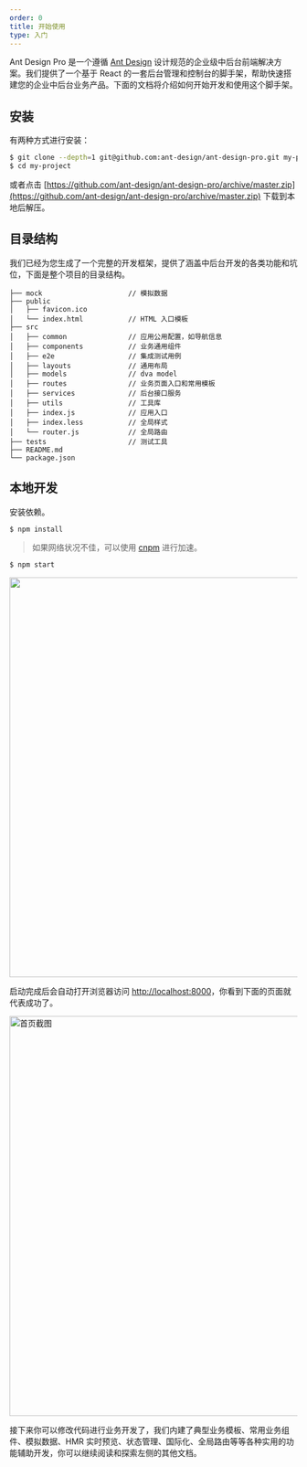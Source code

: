 ```yaml
---
order: 0
title: 开始使用
type: 入门
---
```


Ant Design Pro 是一个遵循 [Ant Design](http://ant.design) 设计规范的企业级中后台前端解决方案。我们提供了一个基于 React 的一套后台管理和控制台的脚手架，帮助快速搭建您的企业中后台业务产品。下面的文档将介绍如何开始开发和使用这个脚手架。

## 安装

有两种方式进行安装：

```bash
$ git clone --depth=1 git@github.com:ant-design/ant-design-pro.git my-project
$ cd my-project
```

或者点击 [https://github.com/ant-design/ant-design-pro/archive/master.zip](https://github.com/ant-design/ant-design-pro/archive/master.zip) 下载到本地后解压。

## 目录结构

我们已经为您生成了一个完整的开发框架，提供了涵盖中后台开发的各类功能和坑位，下面是整个项目的目录结构。

```
├── mock                     // 模拟数据
├── public
│   ├── favicon.ico
│   └── index.html           // HTML 入口模板
├── src
│   ├── common               // 应用公用配置，如导航信息
│   ├── components           // 业务通用组件
│   ├── e2e                  // 集成测试用例
│   ├── layouts              // 通用布局
│   ├── models               // dva model
│   ├── routes               // 业务页面入口和常用模板
│   ├── services             // 后台接口服务
│   ├── utils                // 工具库
│   ├── index.js             // 应用入口
│   ├── index.less           // 全局样式
│   └── router.js            // 全局路由
├── tests                    // 测试工具
├── README.md
└── package.json
```

## 本地开发

安装依赖。

```bash
$ npm install
```

> 如果网络状况不佳，可以使用 [cnpm](https://cnpmjs.org/) 进行加速。

```bash
$ npm start
```

<img src="https://gw.alipayobjects.com/zos/rmsportal/VgAWyWGqPmXAXpNVPvNT.png" width="700" />

启动完成后会自动打开浏览器访问 [http://localhost:8000](http://localhost:8000)，你看到下面的页面就代表成功了。

<img src="https://gw.alipayobjects.com/zos/rmsportal/AHnADNFLaKtAOfuanHZz.png" width="700" alt="首页截图" />

接下来你可以修改代码进行业务开发了，我们内建了典型业务模板、常用业务组件、模拟数据、HMR 实时预览、状态管理、国际化、全局路由等等各种实用的功能辅助开发，你可以继续阅读和探索左侧的其他文档。

